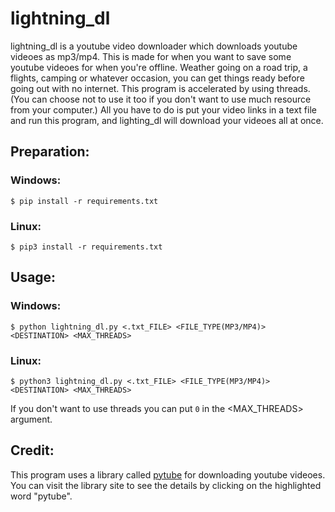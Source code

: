 # **lightning_dl**
lightning_dl is a youtube video downloader which downloads youtube videoes as mp3/mp4.
This is made for when you want to save some youtube videoes for when you're offline. Weather going on a road trip, a flights, camping or whatever occasion, you can get things ready before going out with no internet.
This program is accelerated by using threads. (You can choose not to use it too if you don't want to use much resource from your computer.)
All you have to do is put your video links in a text file and run this program, and lighting_dl will download your videoes all at once.

## **Preparation:**
### Windows:
```console
$ pip install -r requirements.txt
```
### Linux:
```console
$ pip3 install -r requirements.txt
```
## **Usage:**
### Windows:
```console
$ python lightning_dl.py <.txt_FILE> <FILE_TYPE(MP3/MP4)> <DESTINATION> <MAX_THREADS>
```
### Linux:
```console
$ python3 lightning_dl.py <.txt_FILE> <FILE_TYPE(MP3/MP4)> <DESTINATION> <MAX_THREADS>
```
If you don't want to use threads you can put `0` in the <MAX_THREADS> argument.

## **Credit:**
This program uses a library called [pytube](https://pypi.org/project/pytube/) for downloading youtube videoes. You can visit the library site to see the details by clicking on the highlighted word "pytube".